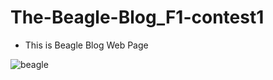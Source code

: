 # The-Beagle-Blog_F1-contest1
- This is  Beagle Blog Web Page 

![beagle](https://user-images.githubusercontent.com/90507983/232208856-bde45212-70ea-47a6-80b9-867d70b09169.PNG)
